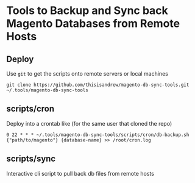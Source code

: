 # Tools to Backup and Sync back Magento Databases from Remote Hosts

## Deploy

Use `git` to get the scripts onto remote servers or local machines

`git clone https://github.com/thisisandrew/magento-db-sync-tools.git ~/.tools/magento-db-sync-tools`

## scripts/cron

Deploy into a crontab like (for the same user that cloned the repo)

`0 22 * * * ~/.tools/magento-db-sync-tools/scripts/cron/db-backup.sh {"path/to/magento"} {database-name} >> /root/cron.log`

## scripts/sync

Interactive cli script to pull back db files from remote hosts

